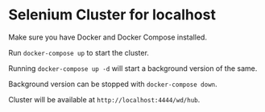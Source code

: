 # Selenium Cluster for localhost

Make sure you have Docker and Docker Compose installed. 

Run `docker-compose up` to start the cluster.

Running `docker-compose up -d` will start a background version of the same.

Background version can be stopped with `docker-compose down`.

Cluster will be available at `http://localhost:4444/wd/hub`.
